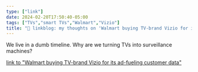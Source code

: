 ```yaml
---
type: ["link"]
date: 2024-02-20T17:50:40-05:00
tags: ["TVs","smart TVs","Walmart","Vizio"]
title: "🔗 linkblog: my thoughts on 'Walmart buying TV-brand Vizio for its ad-fueling customer data'"
---
```

We live in a dumb timeline. Why are we turning TVs into surveillance machines?

[link to "Walmart buying TV-brand Vizio for its ad-fueling customer data"](https://arstechnica.com/?p=2004655)
